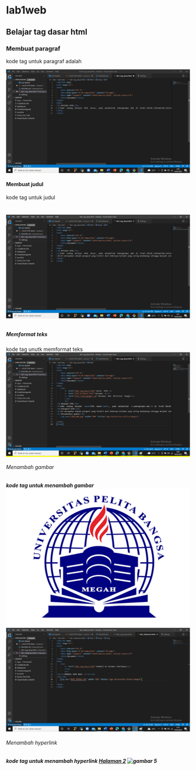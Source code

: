 # lab1web
## Belajar tag dasar html

### Membuat paragraf
kode tag untuk paragraf adalah <p>
![Gambar 1](screenshoot/ss1.jpeg)

#### Membuat judul
kode tag untuk judul <h1>
![gambar 2](screenshoot/ss2.jpeg)

##### Memformat teks
kode tag unutk memformat teks <b> <i> <mark> <strong>
![gambar 3](screenshoot/ss3.jpeg)

###### Menambah gambar
kode tag untuk menambah gambar <img  src="Logo_UPB.png"  title="Logo  Univeritas  Pelita  Bangsa">
![gmabar 4](screenshoot/ss4.jpeg)

###### Menambah hyperlink
kode tag untuk menambah hyperlink <a  href="halaman2.html">Halaman  2</a>
![gambar 5](screenshot/ss5.jpeg)